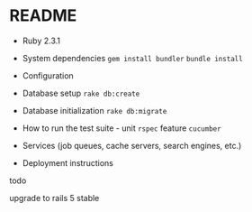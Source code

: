 # README

* Ruby 2.3.1

* System dependencies  ```gem install bundler```  ```bundle install```

* Configuration

* Database setup ```rake db:create ```

* Database initialization ```rake db:migrate ```

* How to run the test suite - unit ```rspec``` feature ```cucumber```

* Services (job queues, cache servers, search engines, etc.)

* Deployment instructions

todo

upgrade to rails 5 stable
